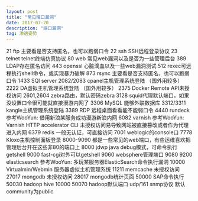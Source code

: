 ```yaml
---
layout: post
title: "常见端口漏洞"
date: 2017-07-20
description: "端口漏洞"
tag: 渗透姿势
---
```


21  ftp  主要看是否支持匿名，也可以跑弱口令
22  ssh  SSH远程登录协议
23  telnet   telnet终端仿真协议
80  web  常见web漏洞以及是否为一些管理后台
389 LDAP存在匿名访问
443  openssl  心脏滴血以及一些web漏洞测试
512 rexec可远程执行shell命令，或实现暴力破解
873  rsync  主要看是否支持匿名，也可以跑弱口令
1433 SQl server
2082/2083 cpanel主机管理系统登陆 （国外用较多）
2222  DA虚拟主机管理系统登陆 （国外用较多）
2375 Docker Remote API未授权访问
2601,2604 zebra路由，默认密码zebra
3128 squid代理默认端口，如果没设置口令很可能就直接漫游内网了
3306 MySQL 能够外联数据库
3312/3311  kangle主机管理系统登陆
3389 RDP 远程桌面看看能不能弱口令
4440 rundeck  参考WooYun: 借用新浪某服务成功漫游新浪内网
6082  varnish  参考WooYun: Varnish HTTP accelerator CLI 未授权访问易导致网站被直接篡改或者作为代理进入内网
6379  redis 一般无认证，可直接访问
7001 weblogic的console口
7778 Kloxo主机控制面板登录
8000-9090  都是一些常见的web端口，有些运维喜欢把管理后台开在这些非80的端口上
8000 jdwp java debug模式，可命令执行getshell
9000 fast-cgi对外可以getshell
9060 websphere管理端口
9080
9200  elasticsearch  参考WooYun: 多玩某服务器ElasticSearch命令执行漏洞
10000 Virtualmin/Webmin 服务器虚拟主机管理系统
11211  memcache  未授权访问
27017  mongodb  未授权访问
28017  mongodb统计页面
50000  SAP命令执行
50030 hadoop hive 10000
50070  hadoop默认端口
udp/161 snmp协议 默认community为public
